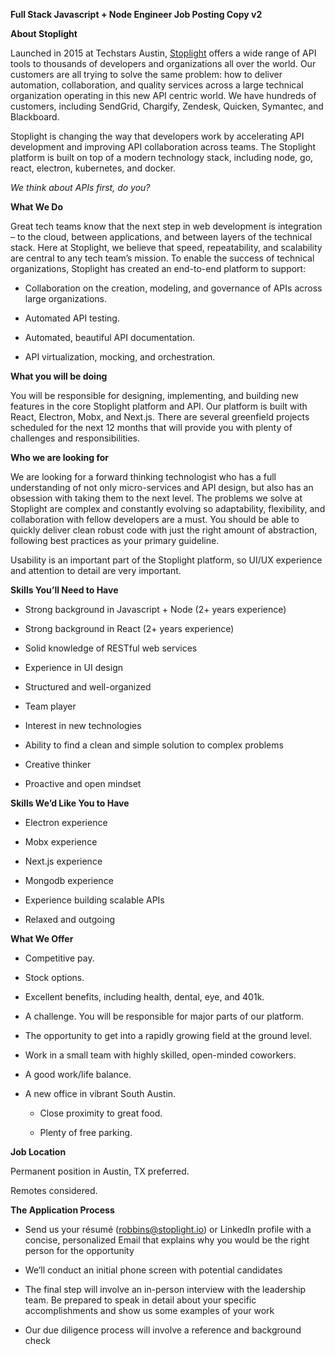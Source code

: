 **Full Stack Javascript + Node Engineer Job Posting Copy v2**

**About Stoplight**

Launched in 2015 at Techstars Austin, [Stoplight](https://stoplight.io) offers a wide range of API tools to thousands of developers and organizations all over the world. Our customers are all trying to solve the same problem: how to deliver automation, collaboration, and quality services across a large technical organization operating in this new API centric world. We have hundreds of customers, including SendGrid, Chargify, Zendesk, Quicken, Symantec, and Blackboard.

Stoplight is changing the way that developers work by accelerating API development and improving API collaboration across teams. The Stoplight platform is built on top of a modern technology stack, including node, go, react, electron, kubernetes, and docker.

 

*We think about APIs first, do you?*

**What We Do**

Great tech teams know that the next step in web development is integration – to the cloud, between applications, and between layers of the technical stack. Here at Stoplight, we believe that speed, repeatability, and scalability are central to any tech team’s mission. To enable the success of technical organizations, Stoplight has created an end-to-end platform to support:

* Collaboration on the creation, modeling, and governance of APIs across large organizations.

* Automated API testing.

* Automated, beautiful API documentation.

* API virtualization, mocking, and orchestration.

**What you will be doing**

You will be responsible for designing, implementing, and building new features in the core Stoplight platform and API. Our platform is built with React, Electron, Mobx, and Next.js. There are several greenfield projects scheduled for the next 12 months that will provide you with plenty of challenges and responsibilities.

**Who we are looking for**

We are looking for a forward thinking technologist who has a full understanding of not only micro-services and API design, but also has an obsession with taking them to the next level. The problems we solve at Stoplight are complex and constantly evolving so adaptability, flexibility, and collaboration with fellow developers are a must. You should be able to quickly deliver clean robust code with just the right amount of abstraction, following best practices as your primary guideline.

Usability is an important part of the Stoplight platform, so UI/UX experience and attention to detail are very important.

 

**Skills You’ll Need to Have**

* Strong background in Javascript + Node  (2+ years experience)

* Strong background in React (2+ years experience) 

* Solid knowledge of RESTful web services

* Experience in UI design 

* Structured and well-organized

* Team player

* Interest in new technologies

* Ability to find a clean and simple solution to complex problems

* Creative thinker

* Proactive and open mindset

 

**Skills We’d Like You to Have**

* Electron experience

* Mobx experience 

* Next.js experience  

* Mongodb experience

* Experience building scalable APIs

* Relaxed and outgoing

**What We Offer**

* Competitive pay.

* Stock options.

* Excellent benefits, including health, dental, eye, and 401k.

* A challenge. You will be responsible for major parts of our platform.

* The opportunity to get into a rapidly growing field at the ground level.

* Work in a small team with highly skilled, open-minded coworkers.

* A good work/life balance.

* A new office in vibrant South Austin.

    * Close proximity to great food.

    * Plenty of free parking.

**Job Location** 

Permanent position in Austin, TX preferred.

Remotes considered.

**The Application Process**

* Send us your résumé ([robbins@stoplight.io](mailto:robbins@stoplight.io)) or LinkedIn profile with a concise, personalized Email that explains why you would be the right person for the opportunity 

* We’ll conduct an initial phone screen with potential candidates 

* The final step will involve an in-person interview with the leadership team. Be prepared to speak in detail about your specific accomplishments and show us some examples of your work

* Our due diligence process will involve a reference and background check 

